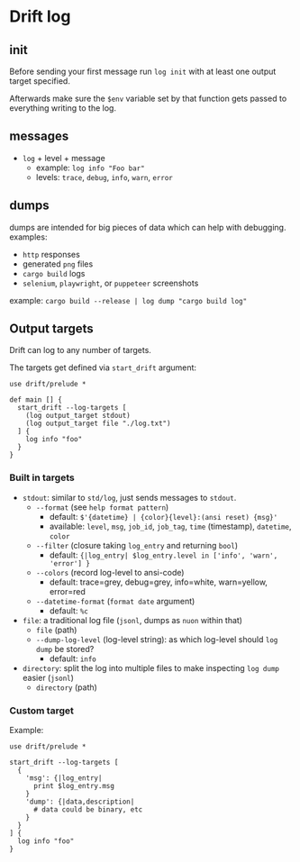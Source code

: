 # Drift log

## init

Before sending your first message run `log init` with at least one output target specified.

Afterwards make sure the `$env` variable set by that function gets passed to everything
writing to the log.


## messages

* `log` + level + message
  * example: `log info "Foo bar"`
  * levels: `trace`, `debug`, `info`, `warn`, `error`

## dumps

dumps are intended for big pieces of data which can help with debugging.
examples:
* `http` responses
* generated `png` files
* `cargo build` logs
* `selenium`, `playwright`, or `puppeteer` screenshots

example: `cargo build --release | log dump "cargo build log"`

## Output targets

Drift can log to any number of targets.

The targets get defined via `start_drift` argument:

```nushell
use drift/prelude *

def main [] {
  start_drift --log-targets [
    (log output_target stdout)
    (log output_target file "./log.txt")
  ] {
    log info "foo"
  }
}
```

### Built in targets

* `stdout`: similar to `std/log`, just sends messages to `stdout`.
  * `--format` (see `help format pattern`)
    * default: `$'{datetime} | {color}{level}:(ansi reset) {msg}'`
    * available: `level`, `msg`, `job_id`, `job_tag`, `time` (timestamp), `datetime`, `color`
  * `--filter` (closure taking `log_entry` and returning `bool`)
    * default: `{|log_entry| $log_entry.level in ['info', 'warn', 'error'] }`
  * `--colors` (record log-level to ansi-code)
    * default: trace=grey, debug=grey, info=white, warn=yellow, error=red
  * `--datetime-format` (`format date` argument)
    * default: `%c`
* `file`: a traditional log file (`jsonl`, dumps as `nuon` within that)
  * `file` (path)
  * `--dump-log-level` (log-level string): as which log-level should `log dump` be stored?
    * default: `info`
* `directory`: split the log into multiple files to make inspecting `log dump` easier (`jsonl`)
  * `directory` (path)

### Custom target

Example:

```nushell
use drift/prelude *

start_drift --log-targets [
  {
    'msg': {|log_entry|
      print $log_entry.msg
    }
    'dump': {|data,description|
      # data could be binary, etc
    }
  }
] {
  log info "foo"
}
```
